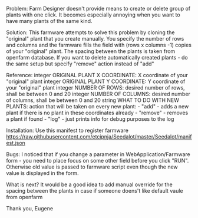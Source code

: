 Problem:
Farm Designer doesn't provide means to create or delete group of plants with one click.
It becomes especially annoying when you want to have many plants of the same kind.

Solution:
This farmware attempts to solve this problem by cloning the "original" plant that you create manually.
You specify the number of rows and columns and the farmware fills the field with (rows x columns -1) copies
of your "original" plant. The spacing between the plants is taken from openfarm database.
If you want to delete automatically created plants - do the same setup but specify "remove" action instead of "add"

Reference:
integer ORIGINAL PLANT X COORDINATE:    X coordinate of your "original" plant
integer ORIGINAL PLANT Y COORDINATE:    Y coordinate of your "original" plant
integer NUMBER OF ROWS:                 desired number of rows, shall be between 0 and 20
integer NUMBER OF COLUMNS:              desired number of columns, shall be between 0 and 20
string  WHAT TO DO WITH NEW PLANTS:     action that will be taken on every new plant:
                                        - "add"     - adds a new plant if there is no plant in these coordinates already
                                        - "remove"  - removes a plant if found
                                        - "log"     - just prints info for debug purposes to the log

Installation:
Use this manifest to register farmware
https://raw.githubusercontent.com/etcipnja/Seedalot/master/Seedalot/manifest.json

Bugs:
I noticed that if you change a parameter in WebApplication/Farmware form - you need to place focus on some other
field before you click "RUN". Otherwise old value is  passed to farmware script even though the new value
is displayed in the form.

What is next?
It would be a good idea to add manual override for the spacing between the plants in case if someone doens't like
default vaule from openfarm

Thank you,
Eugene

